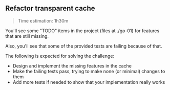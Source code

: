 ## Refactor transparent cache 

> Time estimation: 1h30m

You'll see some "TODO" items in the project (files at ./go-01) for features that are still missing.

Also, you'll see that some of the provided tests are failing because of that.

The following is expected for solving the challenge:
* Design and implement the missing features in the cache
* Make the failing tests pass, trying to make none (or minimal) changes to them
* Add more tests if needed to show that your implementation really works
